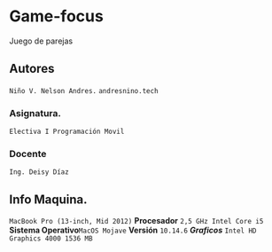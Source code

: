 # Game-focus
Juego de parejas 

## Autores
``Niño V. Nelson Andres.``
``andresnino.tech``


### Asignatura.
``Electiva I Programación Movil``

### Docente
``Ing. Deisy Díaz``


## Info Maquina.
```MacBook Pro (13-inch, Mid 2012)```
**Procesador** ``2,5 GHz Intel Core i5``
**Sistema Operativo**``MacOS Mojave`` **Versión** ```10.14.6```
***Graficos*** ``Intel HD Graphics 4000 1536 MB``
